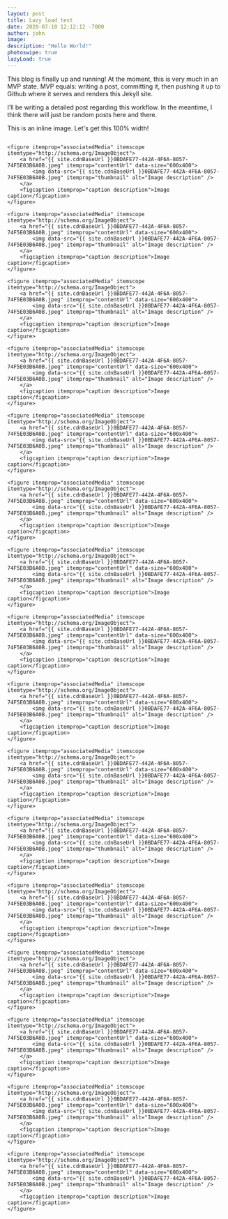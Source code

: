 ```yaml
---
layout: post
title: Lazy load test
date: 2020-07-10 12:12:12 -7000
author: john
image:
description: "Hello World!"
photoswipe: true
lazyLoad: true
---
```

This blog is finally up and running! At the moment, this is very much in an MVP state. MVP equals: writing a post, committing it, then pushing it up to Github where it serves and renders this Jekyll site.

I’ll be writing a detailed post regarding this workflow. In the meantime, I think there will just be random posts here and there.

This is an inline image. Let's get this 100% width!

<figure>
<img data-src="https://placekitten.com/1500/500">
</figure>


<div class="my-gallery" itemscope itemtype="http://schema.org/ImageGallery">

    <figure itemprop="associatedMedia" itemscope itemtype="http://schema.org/ImageObject">
        <a href="{{ site.cdnBaseUrl }}0BDAFE77-442A-4F6A-8057-74F5E03B6A0B.jpeg" itemprop="contentUrl" data-size="600x400">
            <img data-src="{{ site.cdnBaseUrl }}0BDAFE77-442A-4F6A-8057-74F5E03B6A0B.jpeg" itemprop="thumbnail" alt="Image description" />
        </a>
        <figcaption itemprop="caption description">Image caption</figcaption>
    </figure>

    <figure itemprop="associatedMedia" itemscope itemtype="http://schema.org/ImageObject">
        <a href="{{ site.cdnBaseUrl }}0BDAFE77-442A-4F6A-8057-74F5E03B6A0B.jpeg" itemprop="contentUrl" data-size="600x400">
            <img data-src="{{ site.cdnBaseUrl }}0BDAFE77-442A-4F6A-8057-74F5E03B6A0B.jpeg" itemprop="thumbnail" alt="Image description" />
        </a>
        <figcaption itemprop="caption description">Image caption</figcaption>
    </figure>

    <figure itemprop="associatedMedia" itemscope itemtype="http://schema.org/ImageObject">
        <a href="{{ site.cdnBaseUrl }}0BDAFE77-442A-4F6A-8057-74F5E03B6A0B.jpeg" itemprop="contentUrl" data-size="600x400">
            <img data-src="{{ site.cdnBaseUrl }}0BDAFE77-442A-4F6A-8057-74F5E03B6A0B.jpeg" itemprop="thumbnail" alt="Image description" />
        </a>
        <figcaption itemprop="caption description">Image caption</figcaption>
    </figure>

    <figure itemprop="associatedMedia" itemscope itemtype="http://schema.org/ImageObject">
        <a href="{{ site.cdnBaseUrl }}0BDAFE77-442A-4F6A-8057-74F5E03B6A0B.jpeg" itemprop="contentUrl" data-size="600x400">
            <img data-src="{{ site.cdnBaseUrl }}0BDAFE77-442A-4F6A-8057-74F5E03B6A0B.jpeg" itemprop="thumbnail" alt="Image description" />
        </a>
        <figcaption itemprop="caption description">Image caption</figcaption>
    </figure>

    <figure itemprop="associatedMedia" itemscope itemtype="http://schema.org/ImageObject">
        <a href="{{ site.cdnBaseUrl }}0BDAFE77-442A-4F6A-8057-74F5E03B6A0B.jpeg" itemprop="contentUrl" data-size="600x400">
            <img data-src="{{ site.cdnBaseUrl }}0BDAFE77-442A-4F6A-8057-74F5E03B6A0B.jpeg" itemprop="thumbnail" alt="Image description" />
        </a>
        <figcaption itemprop="caption description">Image caption</figcaption>
    </figure>

    <figure itemprop="associatedMedia" itemscope itemtype="http://schema.org/ImageObject">
        <a href="{{ site.cdnBaseUrl }}0BDAFE77-442A-4F6A-8057-74F5E03B6A0B.jpeg" itemprop="contentUrl" data-size="600x400">
            <img data-src="{{ site.cdnBaseUrl }}0BDAFE77-442A-4F6A-8057-74F5E03B6A0B.jpeg" itemprop="thumbnail" alt="Image description" />
        </a>
        <figcaption itemprop="caption description">Image caption</figcaption>
    </figure>

    <figure itemprop="associatedMedia" itemscope itemtype="http://schema.org/ImageObject">
        <a href="{{ site.cdnBaseUrl }}0BDAFE77-442A-4F6A-8057-74F5E03B6A0B.jpeg" itemprop="contentUrl" data-size="600x400">
            <img data-src="{{ site.cdnBaseUrl }}0BDAFE77-442A-4F6A-8057-74F5E03B6A0B.jpeg" itemprop="thumbnail" alt="Image description" />
        </a>
        <figcaption itemprop="caption description">Image caption</figcaption>
    </figure>

    <figure itemprop="associatedMedia" itemscope itemtype="http://schema.org/ImageObject">
        <a href="{{ site.cdnBaseUrl }}0BDAFE77-442A-4F6A-8057-74F5E03B6A0B.jpeg" itemprop="contentUrl" data-size="600x400">
            <img data-src="{{ site.cdnBaseUrl }}0BDAFE77-442A-4F6A-8057-74F5E03B6A0B.jpeg" itemprop="thumbnail" alt="Image description" />
        </a>
        <figcaption itemprop="caption description">Image caption</figcaption>
    </figure>

    <figure itemprop="associatedMedia" itemscope itemtype="http://schema.org/ImageObject">
        <a href="{{ site.cdnBaseUrl }}0BDAFE77-442A-4F6A-8057-74F5E03B6A0B.jpeg" itemprop="contentUrl" data-size="600x400">
            <img data-src="{{ site.cdnBaseUrl }}0BDAFE77-442A-4F6A-8057-74F5E03B6A0B.jpeg" itemprop="thumbnail" alt="Image description" />
        </a>
        <figcaption itemprop="caption description">Image caption</figcaption>
    </figure>

    <figure itemprop="associatedMedia" itemscope itemtype="http://schema.org/ImageObject">
        <a href="{{ site.cdnBaseUrl }}0BDAFE77-442A-4F6A-8057-74F5E03B6A0B.jpeg" itemprop="contentUrl" data-size="600x400">
            <img data-src="{{ site.cdnBaseUrl }}0BDAFE77-442A-4F6A-8057-74F5E03B6A0B.jpeg" itemprop="thumbnail" alt="Image description" />
        </a>
        <figcaption itemprop="caption description">Image caption</figcaption>
    </figure>

    <figure itemprop="associatedMedia" itemscope itemtype="http://schema.org/ImageObject">
        <a href="{{ site.cdnBaseUrl }}0BDAFE77-442A-4F6A-8057-74F5E03B6A0B.jpeg" itemprop="contentUrl" data-size="600x400">
            <img data-src="{{ site.cdnBaseUrl }}0BDAFE77-442A-4F6A-8057-74F5E03B6A0B.jpeg" itemprop="thumbnail" alt="Image description" />
        </a>
        <figcaption itemprop="caption description">Image caption</figcaption>
    </figure>

    <figure itemprop="associatedMedia" itemscope itemtype="http://schema.org/ImageObject">
        <a href="{{ site.cdnBaseUrl }}0BDAFE77-442A-4F6A-8057-74F5E03B6A0B.jpeg" itemprop="contentUrl" data-size="600x400">
            <img data-src="{{ site.cdnBaseUrl }}0BDAFE77-442A-4F6A-8057-74F5E03B6A0B.jpeg" itemprop="thumbnail" alt="Image description" />
        </a>
        <figcaption itemprop="caption description">Image caption</figcaption>
    </figure>

    <figure itemprop="associatedMedia" itemscope itemtype="http://schema.org/ImageObject">
        <a href="{{ site.cdnBaseUrl }}0BDAFE77-442A-4F6A-8057-74F5E03B6A0B.jpeg" itemprop="contentUrl" data-size="600x400">
            <img data-src="{{ site.cdnBaseUrl }}0BDAFE77-442A-4F6A-8057-74F5E03B6A0B.jpeg" itemprop="thumbnail" alt="Image description" />
        </a>
        <figcaption itemprop="caption description">Image caption</figcaption>
    </figure>

    <figure itemprop="associatedMedia" itemscope itemtype="http://schema.org/ImageObject">
        <a href="{{ site.cdnBaseUrl }}0BDAFE77-442A-4F6A-8057-74F5E03B6A0B.jpeg" itemprop="contentUrl" data-size="600x400">
            <img data-src="{{ site.cdnBaseUrl }}0BDAFE77-442A-4F6A-8057-74F5E03B6A0B.jpeg" itemprop="thumbnail" alt="Image description" />
        </a>
        <figcaption itemprop="caption description">Image caption</figcaption>
    </figure>

    <figure itemprop="associatedMedia" itemscope itemtype="http://schema.org/ImageObject">
        <a href="{{ site.cdnBaseUrl }}0BDAFE77-442A-4F6A-8057-74F5E03B6A0B.jpeg" itemprop="contentUrl" data-size="600x400">
            <img data-src="{{ site.cdnBaseUrl }}0BDAFE77-442A-4F6A-8057-74F5E03B6A0B.jpeg" itemprop="thumbnail" alt="Image description" />
        </a>
        <figcaption itemprop="caption description">Image caption</figcaption>
    </figure>

    <figure itemprop="associatedMedia" itemscope itemtype="http://schema.org/ImageObject">
        <a href="{{ site.cdnBaseUrl }}0BDAFE77-442A-4F6A-8057-74F5E03B6A0B.jpeg" itemprop="contentUrl" data-size="600x400">
            <img data-src="{{ site.cdnBaseUrl }}0BDAFE77-442A-4F6A-8057-74F5E03B6A0B.jpeg" itemprop="thumbnail" alt="Image description" />
        </a>
        <figcaption itemprop="caption description">Image caption</figcaption>
    </figure>


</div>

